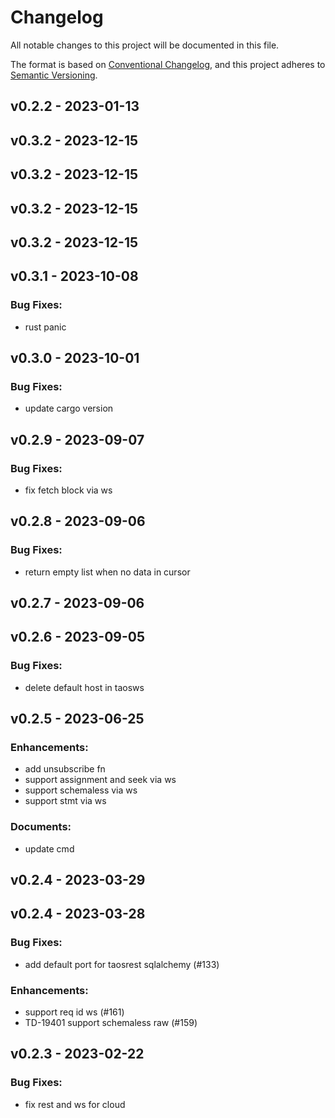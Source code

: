 # Changelog

All notable changes to this project will be documented in this file.

The format is based on [Conventional Changelog](https://www.conventionalcommits.org/en/v1.0.0/),
and this project adheres to [Semantic Versioning](https://semver.org/spec/v2.0.0.html).

## v0.2.2 - 2023-01-13

## v0.3.2 - 2023-12-15

## v0.3.2 - 2023-12-15

## v0.3.2 - 2023-12-15

## v0.3.2 - 2023-12-15

## v0.3.1 - 2023-10-08

### Bug Fixes:

- rust panic

## v0.3.0 - 2023-10-01

### Bug Fixes:

- update cargo version

## v0.2.9 - 2023-09-07

### Bug Fixes:

- fix fetch block via ws

## v0.2.8 - 2023-09-06

### Bug Fixes:

- return empty list when no data in cursor

## v0.2.7 - 2023-09-06

## v0.2.6 - 2023-09-05

### Bug Fixes:

- delete default host in taosws

## v0.2.5 - 2023-06-25

### Enhancements:

- add unsubscribe fn
- support assignment and seek via ws
- support schemaless via ws
- support stmt via ws

### Documents:

- update cmd

## v0.2.4 - 2023-03-29

## v0.2.4 - 2023-03-28

### Bug Fixes:

- add default port for taosrest sqlalchemy (#133)

### Enhancements:

- support req id ws (#161)
- TD-19401 support schemaless raw (#159)

## v0.2.3 - 2023-02-22

### Bug Fixes:

- fix rest and ws for cloud

